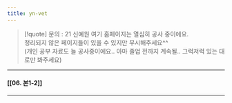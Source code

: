 ```yaml
---
title: yn-vet
---
```


>[!quote] 문의 : 21 신예원
> 여기 홈페이지는 열심히 공사 중이에요.<br>
> 정리되지 않은 페이지들이 있을 수 있지만 무시해주세요^^<br>
> (개인 공부 자료도 늘 공사중이에요.. 아마 졸업 전까지 계속될.. 그럭저럭 있는 대로만 봐주세요)

---

#### [[06. 본1-2]]

---
